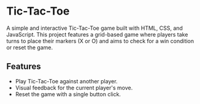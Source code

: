 # Tic-Tac-Toe

A simple and interactive Tic-Tac-Toe game built with HTML, CSS, and JavaScript. This project features a grid-based game where players take turns to place their markers (X or O) and aims to check for a win condition or reset the game.

## Features

- Play Tic-Tac-Toe against another player.
- Visual feedback for the current player's move.
- Reset the game with a single button click.
